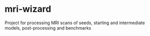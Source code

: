 # mri-wizard
Project for processing MRI scans of seeds, starting and intermediate models, post-processing and benchmarks 
